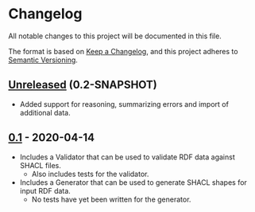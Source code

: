 # Changelog
All notable changes to this project will be documented in this file.

The format is based on [Keep a Changelog](https://keepachangelog.com/en/1.0.0/),
and this project adheres to [Semantic Versioning](https://semver.org/spec/v2.0.0.html).

## [Unreleased] (0.2-SNAPSHOT)
- Added support for reasoning, summarizing errors and import of additional data.

## [0.1] - 2020-04-14
- Includes a Validator that can be used to validate RDF data against SHACL files.
  - Also includes tests for the validator.
- Includes a Generator that can be used to generate SHACL shapes for input RDF data.
  - No tests have yet been written for the generator.

[Unreleased]: https://github.com/gaurav/shacli/compare/master...develop
[0.1]: https://github.com/gaurav/shacli/releases/tag/v0.1
